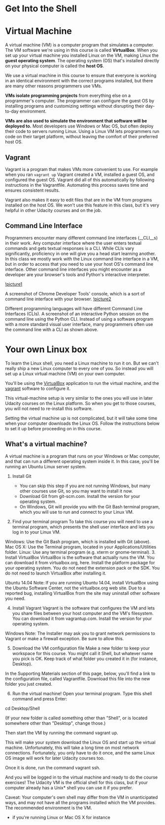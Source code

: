 Get Into the Shell
==================

# Virtual Machine
A virtual machine (VM) is a computer program that simulates a computer. The VM software we're using in this course is called __VirtualBox__. When you set up your virtual machine you installed Linux on the VM, making Linux the __guest operating system__. The operating system (OS) that's installed directly on your physical computer is called the __host OS__.

We use a virtual machine in this course to ensure that everyone is working in an identical environment with the correct programs installed, but there are many other reasons programmers use VMs.

__VMs isolate programming projects__ from everything else on a programmer's computer. The programmer can configure the guest OS by installing programs and customizing settings without disrupting their day-to-day environment.

__VMs are also used to simulate the environment that software will be deployed to.__ Most developers use Windows or Mac OS, but often deploy their code to servers running Linux. Using a Linux VM lets programmers run code on their target platform, without leaving the comfort of their preferred host OS.

## Vagrant
Vagrant is a program that makes VMs more convenient to use. For example when you ran `vagrant up` Vagrant created a VM, installed a guest OS, and configured the guest OS. Vagrant did all of this automatically by following instructions in the Vagrantfile. Automating this process saves time and ensures consistent results.

Vagrant also makes it easy to edit files that are in the VM from programs installed on the host OS. We won't use this feature in this class, but it's very helpful in other Udacity courses and on the job.

## Command Line Interface
Programmers encounter many different command line interfaces (__CLI__s) in their work. Any computer interface where the user enters textual commands and gets textual responses is a CLI. While CLIs vary significantly, proficiency in one will give you a head start learning another. In this class we mostly work with the Linux command line interface in a VM, but in order to access that you need to use your host OS's command line interface. Other command line interfaces you might encounter as a developer are your browser's tools and Python's interactive interpreter.

[!picture1](https://d17h27t6h515a5.cloudfront.net/topher/2016/September/57d744b9_devtoolscli/devtoolscli.png)

A screenshot of Chrome Developer Tools' console, which is a sort of command line interface with your browser.
[!picture2](https://d17h27t6h515a5.cloudfront.net/topher/2016/September/57d74547_pythoncli/pythoncli.png)

Different programming languages will have different Command Line Interfaces (CLIs). A screenshot of an interactive Python session on the command line using the Python CLI. Instead of using a software program with a more standard visual user interface, many programmers often use the command line with a CLI as shown above.


# Your own Linux box
To learn the Linux shell, you need a Linux machine to run it on. But we can't really ship a new Linux computer to every one of you. So instead you will set up a Linux virtual machine (VM) on your own computer.

You'll be using the [VirtualBox](https://www.virtualbox.org/wiki/Downloads) application to run the virtual machine, and the [vagrant](https://www.vagrantup.com/) software to configure it.

This virtual-machine setup is very similar to the ones you will use in later Udacity courses on the Linux platform. So when you get to those courses, you will not need to re-install this software.

Setting the virtual machine up is not complicated, but it will take some time when your computer downloads the Linux OS. Follow the instructions below to set it up before proceeding on in this course.

## What's a virtual machine?
A virtual machine is a program that runs on your Windows or Mac computer, and that can run a different operating system inside it. In this case, you'll be running an Ubuntu Linux server system.

1. Install Git
    + You can skip this step if you are not running Windows, but many other courses use Git, so you may want to install it now.
    + Download Git from git-scm.com. Install the version for your operating system.
    + On Windows, Git will provide you with the Git Bash terminal program, which you will use to run and connect to your Linux VM.

2. Find your terminal program
To take this course you will need to use a terminal program, which presents the shell user interface and lets you log in to your Linux VM.

Windows: Use the Git Bash program, which is installed with Git (above).
Mac OS X: Use the Terminal program, located in your Applications/Utilities folder.
Linux: Use any terminal program (e.g. xterm or gnome-terminal).
3. Install VirtualBox
VirtualBox is the software that actually runs the VM. You can download it from virtualbox.org, here. Install the platform package for your operating system. You do not need the extension pack or the SDK. You do not need to launch VirtualBox after installing it.

Ubuntu 14.04 Note: If you are running Ubuntu 14.04, install VirtualBox using the Ubuntu Software Center, not the virtualbox.org web site. Due to a reported bug, installing VirtualBox from the site may uninstall other software you need.

4. Install Vagrant
Vagrant is the software that configures the VM and lets you share files between your host computer and the VM's filesystem. You can download it from vagrantup.com. Install the version for your operating system.

Windows Note: The Installer may ask you to grant network permissions to Vagrant or make a firewall exception. Be sure to allow this.

5. Download the VM configuration file
Make a new folder to keep your workspace for this course. You might call it Shell, but whatever name you pick is OK. Keep track of what folder you created it in (for instance, Desktop).

In the Supporting Materials section of this page, below, you'll find a link to the configuration file, called Vagrantfile. Download this file into the new folder you just created.

6. Run the virtual machine!
Open your terminal program. Type this shell command and press Enter:

cd Desktop/Shell

(If your new folder is called something other than "Shell", or is located somewhere other than "Desktop", change those.)

Then start the VM by running the command vagrant up.

This will make your system download the Linux OS and start up the virtual machine. Unfortunately, this will take a long time on most network connections. Fortunately, you only have to do it once, and the same Linux OS image will work for later Udacity courses too.

Once it is done, run the command vagrant ssh.

And you will be logged in to the virtual machine and ready to do the course exercises!
The Udacity VM is the official shell for this class, but if your computer already has a Unix* shell you can use it if you prefer.

Caveat: Your computer's own shell may differ from the VM in unanticipated ways, and may not have all the programs installed which the VM provides. The recommended environment is the VM.

* if you're running Linux or Mac OS X for instance